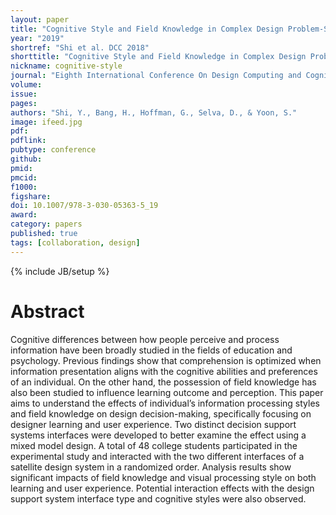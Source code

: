 ```yaml
---
layout: paper
title: "Cognitive Style and Field Knowledge in Complex Design Problem-Solving: A Comparative Case Study of Decision Support Systems"
year: "2019"
shortref: "Shi et al. DCC 2018"
shorttitle: "Cognitive Style and Field Knowledge in Complex Design Problem-Solving"
nickname: cognitive-style
journal: "Eighth International Conference On Design Computing and Cognition (DCC'18)"
volume:
issue:
pages:
authors: "Shi, Y., Bang, H., Hoffman, G., Selva, D., & Yoon, S."
image: ifeed.jpg
pdf:
pdflink: 
pubtype: conference
github:
pmid:  
pmcid:
f1000:
figshare:
doi: 10.1007/978-3-030-05363-5_19
award: 
category: papers
published: true
tags: [collaboration, design]
---
```

{% include JB/setup %}

# Abstract

Cognitive differences between how people perceive and process information have been broadly studied in the fields of education and psychology. Previous findings show that comprehension is optimized when information presentation aligns with the cognitive abilities and preferences of an individual. On the other hand, the possession of field knowledge has also been studied to influence learning outcome and perception. This paper aims to understand the effects of individual’s information processing styles and field knowledge on design decision-making, specifically focusing on designer learning and user experience. Two distinct decision support systems interfaces were developed to better examine the effect using a mixed model design. A total of 48 college students participated in the experimental study and interacted with the two different interfaces of a satellite design system in a randomized order. Analysis results show significant impacts of field knowledge and visual processing style on both learning and user experience. Potential interaction effects with the design support system interface type and cognitive styles were also observed.